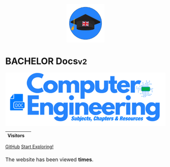 <br>
<br>

<p align="center">
  <img src="images/env3.png" width="120" height="120" alt="Sublime's custom image"/>
</p>

# BACHELOR Docs<small>v2</small>


 <p align="center">
  <img src="images/covermainv2.png" alt="Sublime's custom image"/>
</p>

| Visitors      | <span id="visits"></span>  |
| ----------- | ----------- |

[GitHub](https://github.com/Y4HYA4/TheRealBachelorsDocs/)
[Start Exploring!](README.md)


<h1 style="font-weight: 400;font-size: 16px;">The website has been viewed <b><span id="visits"></span> times</b>.</h1>
